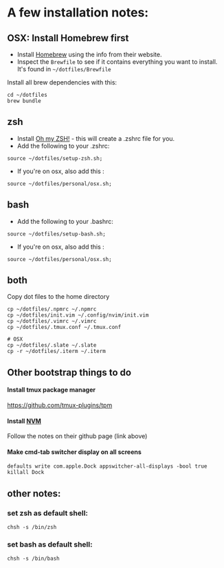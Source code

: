 # A few installation notes:

## OSX: Install Homebrew first

- Install [Homebrew](https://brew.sh/) using the info from their website.
- Inspect the `Brewfile` to see if it contains everything you want to install. It's found in `~/dotfiles/Brewfile`

Install all brew dependencies with this:

```
cd ~/dotfiles
brew bundle
```

## zsh

- Install [Oh my ZSH!](https://ohmyz.sh/) - this will create a .zshrc file for you.
- Add the following to your .zshrc:

```
source ~/dotfiles/setup-zsh.sh;
```

- If you're on osx, also add this :

```
source ~/dotfiles/personal/osx.sh;
```

## bash

- Add the following to your .bashrc:

```
source ~/dotfiles/setup-bash.sh;
```

- If you're on osx, also add this :
```
source ~/dotfiles/personal/osx.sh;
```

## both

Copy dot files to the home directory

```
cp ~/dotfiles/.npmrc ~/.npmrc
cp ~/dotfiles/init.vim ~/.config/nvim/init.vim
cp ~/dotfiles/.vimrc ~/.vimrc
cp ~/dotfiles/.tmux.conf ~/.tmux.conf

# OSX
cp ~/dotfiles/.slate ~/.slate
cp -r ~/dotfiles/.iterm ~/.iterm
```

## Other bootstrap things to do

#### Install tmux package manager

https://github.com/tmux-plugins/tpm


#### Install [NVM](https://github.com/nvm-sh/nvm)

Follow the notes on their github page (link above)

#### Make cmd-tab switcher display on all screens

```
defaults write com.apple.Dock appswitcher-all-displays -bool true
killall Dock
```

## other notes:

### set zsh as default shell:

```
chsh -s /bin/zsh
```

### set bash as default shell:

```
chsh -s /bin/bash
```
